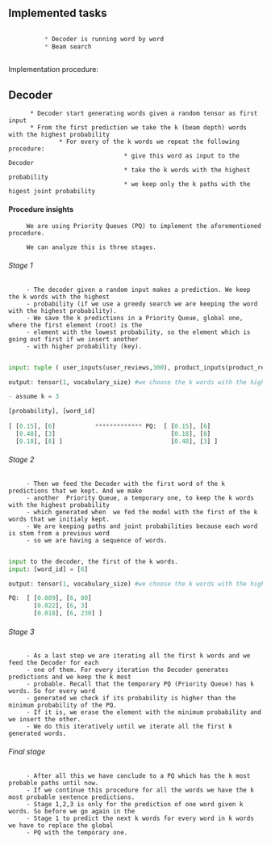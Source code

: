## Implemented tasks

```javascript

          * Decoder is running word by word
          * Beam search 
          
```
Implementation procedure:


## Decoder

          * Decoder start generating words given a random tensor as first input
          * From the first prediction we take the k (beam depth) words with the highest probability
                  * For every of the k words we repeat the following procedure:
                                    * give this word as input to the Decoder
                                    * take the k words with the highest probability
                                    * we keep only the k paths with the higest joint probability
                                    
                                    
                                    
#### Procedure insights

         We are using Priority Queues (PQ) to implement the aforementioned procedure.
         
         We can analyze this is three stages.
         
###### Stage 1

         - The decoder given a random input makes a prediction. We keep the k words with the highest 
         - probability (if we use a greedy search we are keeping the word with the highest probability). 
         - We save the k predictions in a Priority Queue, global one, where the first element (root) is the 
         - element with the lowest probability, so the element which is going out first if we insert another 
         - with higher probability (key).
         
         
```python

input: tuple ( user_inputs(user_reviews,300), product_inputs(product_reviews,300), neighbourhood_inputs(neighbourhood_reviews,300) )

output: tensor(1, vocabulary_size) #we choose the k words with the highest probability

- assume k = 3

[probability], [word_id]
  
[ [0.15], [6]           ************* PQ:  [ [0.15], [6]
  [0.48], [3]                                [0.18], [8]
  [0.18], [8] ]                              [0.48], [3] ]


```
         
         
###### Stage 2
         
         - Then we feed the Decoder with the first word of the k predictions that we kept. And we make 
         - another  Priority Queue, a temporary one, to keep the k words with the highest probability 
         - which generated when  we fed the model with the first of the k words that we initialy kept. 
         - We are keeping paths and joint probabilities because each word is stem from a previous word
         - so we are having a sequence of words.
         
         
```python

input to the decoder, the first of the k words.
input: [word_id] = [6]

output: tensor(1, vocabulary_size) #we choose the k words with the highest probability

PQ:  [ [0.089], [6, 80]
       [0.022], [6, 3]                  
       [0.018], [6, 230] ]                  


```

         
###### Stage 3

         - As a last step we are iterating all the first k words and we feed the Decoder for each 
         - one of them. For every iteration the Decoder generates predictions and we keep the k most 
         - probable. Recall that the temporary PQ (Priority Queue) has k words. So for every word 
         - generated we check if its probability is higher than the minimum probability of the PQ. 
         - If it is, we erase the element with the minimum probability and we insert the other. 
         - We do this iteratively until we iterate all the first k generated words.
          
###### Final stage

         - After all this we have conclude to a PQ which has the k most probable paths until now. 
         - If we continue this procedure for all the words we have the k most probable sentence predictions. 
         - Stage 1,2,3 is only for the prediction of one word given k words. So before we go again in the 
         - Stage 1 to predict the next k words for every word in k words we have to replace the global 
         - PQ with the temporary one.
